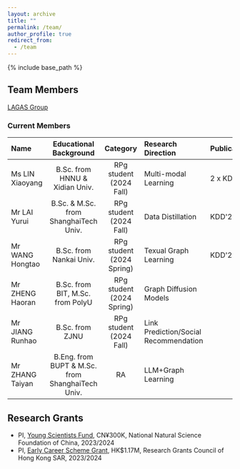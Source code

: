 ```yaml
---
layout: archive
title: ""
permalink: /team/
author_profile: true
redirect_from:
  - /team
---
```


{% include base_path %}

## Team Members

[LAGAS Group](https://github.com/HKBU-LAGAS)

### Current Members

| Name         | Educational Background       |  Category    |   Research Direction  |   Publications  |
|:--------------|:-------------------------------:|:--------------:|:-----------------------|:-----------------------|
| Ms LIN Xiaoyang | B.Sc. from HNNU & Xidian Univ.| RPg student (2024 Fall) |   Multi-modal Learning    |     2 x KDD'24                  |
| Mr LAI Yurui | B.Sc. & M.Sc. from ShanghaiTech Univ.| RPg student (2024 Fall) |   Data Distillation    |        KDD'24               |
| Mr WANG Hongtao | B.Sc. from Nankai Univ.| RPg student (2024 Spring) |   Texual Graph Learning    |         KDD'24              |
| Mr ZHENG Haoran | B.Sc. from BIT, M.Sc. from PolyU| RPg student (2024 Spring) |  Graph Diffusion Models |                       |
| Mr JIANG Runhao | B.Sc. from ZJNU| RPg student (2024 Fall) |  Link Prediction/Social Recommendation   |                       |
| Mr ZHANG Taiyan | B.Eng. from BUPT & M.Sc. from ShanghaiTech Univ.| RA |  LLM+Graph Learning   |                       |


## Research Grants
- PI, [Young Scientists Fund](https://www.nsfc.gov.cn/publish/portal0/tab1418/), CN¥300K, National Natural Science Foundation of China, 2023/2024
- PI, [Early Career Scheme Grant](https://www.ugc.edu.hk/eng/rgc/funding_opport/ecs/), HK$1.17M, Research Grants Council of Hong Kong SAR, 2023/2024

